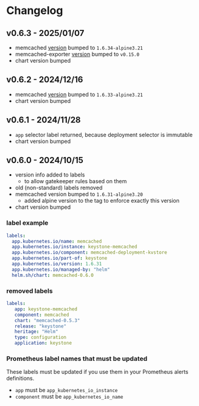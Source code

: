 # Changelog

## v0.6.3 - 2025/01/07

* memcached [version](https://github.com/memcached/memcached/wiki/ReleaseNotes1634) bumped to `1.6.34-alpine3.21`
* memcached-exporter [version](https://github.com/prometheus/memcached_exporter/releases/tag/v0.15.0) bumped to `v0.15.0`
* chart version bumped

## v0.6.2 - 2024/12/16

* memcached [version](https://github.com/memcached/memcached/wiki/ReleaseNotes1633) bumped to `1.6.33-alpine3.21`
* chart version bumped

## v0.6.1 - 2024/11/28
* `app` selector label returned, because deployment selector is immutable
* chart version bumped

## v0.6.0 - 2024/10/15
* version info added to labels
  * to allow gatekeeper rules based on them
* old (non-standard) labels removed
* memcached version bumped to `1.6.31-alpine3.20`
  * added alpine version to the tag to enforce exactly this version
* chart version bumped

### label example
```yaml
labels:
  app.kubernetes.io/name: memcached
  app.kubernetes.io/instance: keystone-memcached
  app.kubernetes.io/component: memcached-deployment-kvstore
  app.kubernetes.io/part-of: keystone
  app.kubernetes.io/version: 1.6.31
  app.kubernetes.io/managed-by: "helm"
  helm.sh/chart: memcached-0.6.0
```
### removed labels
```yaml
labels:
   app: keystone-memcached
   component: memcached
   chart: "memcached-0.5.3"
   release: "keystone"
   heritage: "Helm"
   type: configuration
   application: keystone
```
### Prometheus label names that must be updated
These labels must be updated if you use them in your Prometheus alerts definitions.
- `app` must be `app_kubernetes_io_instance`
- `component` must be `app_kubernetes_io_name`
